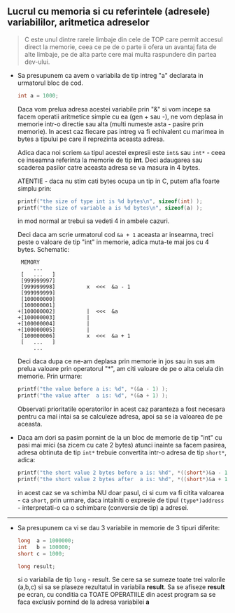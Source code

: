 ## Lucrul cu memoria si cu referintele (adresele) variabililor, aritmetica adreselor

> C este unul dintre rarele limbaje din cele de TOP care permit accesul direct la memorie, ceea ce pe de o parte ii ofera un avantaj fata de alte limbaje, pe de alta parte cere mai multa raspundere din partea dev-ului.


* Sa presupunem ca avem o variabila de tip intreg "a" declarata in urmatorul bloc de cod. 
  ```c
  int a = 1000;
  ``` 
  Daca vom prelua adresa acestei variabile prin "&" si vom incepe sa facem operatii aritmetice simple cu ea (gen + sau -), ne vom deplasa in memorie intr-o directie sau alta (multi numeste asta - pasire prin memorie). In acest caz fiecare pas intreg va fi echivalent cu marimea in bytes a tipului pe care il reprezinta aceasta adresa.

  Adica daca noi scriem ```&a``` tipul acestei expresii este ```int&``` sau ```int*``` - ceea ce inseamna referinta la memorie de tip **int**. Deci adaugarea sau scaderea pasilor catre aceasta adresa se va masura in 4 bytes. 

  ATENTIE - daca nu stim cati bytes ocupa un tip in C, putem afla foarte simplu prin:
  ```c
  printf("the size of type int is %d bytes\n", sizeof(int) );
  printf("the size of variable a is %d bytes\n", sizeof(a) );
  ```
  in mod normal ar trebui sa vedeti 4 in ambele cazuri.

  Deci daca am scrie urmatorul cod ```&a + 1``` aceasta ar inseamna, treci peste o valoare de tip "int" in memorie, adica muta-te mai jos cu 4 bytes. Schematic:

  ```
   MEMORY
       ...
   [   ...   ]
   [999999997]
   [999999998]          x  <<<  &a - 1
   [999999999]
   [100000000]
   [100000001]
  +[100000002]          |  <<<  &a 
  +[100000003]          |   
  +[100000004]          |   
  +[100000005]          |  
   [100000006]          x  <<<  &a + 1
   [   ...   ]
       ...
  ```
  Deci daca dupa ce ne-am deplasa prin memorie in jos sau in sus am prelua valoare prin operatorul "*", am citi valoare de pe o alta celula din memorie. Prin urmare:
  ```c
  printf("the value before a is: %d", *(&a - 1) );
  printf("the value after  a is: %d", *(&a + 1) );
  ``` 
  Observati prioritatile operatorilor in acest caz paranteza a fost necesara pentru ca mai intai sa se calculeze adresa, apoi sa se ia valoarea de pe aceasta.

* Daca am dori sa pasim pornint de la un bloc de memorie de tip "int" cu pasi mai mici (sa zicem cu cate 2 bytes) atunci inainte sa facem pasirea, adresa obtinuta de tip ```int*``` trebuie convertita intr-o adresa de tip ```short*```, adica:
   ```c
   printf("the short value 2 bytes before a is: %hd", *((short*)&a - 1) );
   printf("the short value 2 bytes after  a is: %hd", *((short*)&a + 1) );
   ```   
   in acest caz se va schimba NU doar pasul, ci si cum va fi citita valoarea - ca ```short```,
   prin urmare, daca intalniti o expresie de tipul ```(type*)address``` - interpretati-o ca o schimbare (conversie de tip) a adresei.

---

* Sa presupunem ca vi se dau 3 variabile in memorie de 3 tipuri diferite:
  ```c
  long  a = 1000000;
  int   b = 100000;
  short c = 1000;

  long result;
  ``` 
  si o variabila de tip ```long``` - result. Se cere sa se sumeze toate trei valorile (a,b,c) si sa se plaseze rezultatul in variabila **result**. Sa se afiseze **result** pe ecran, cu conditia ca TOATE OPERATIILE din acest program sa se faca exclusiv pornind de la adresa variabilei **a**